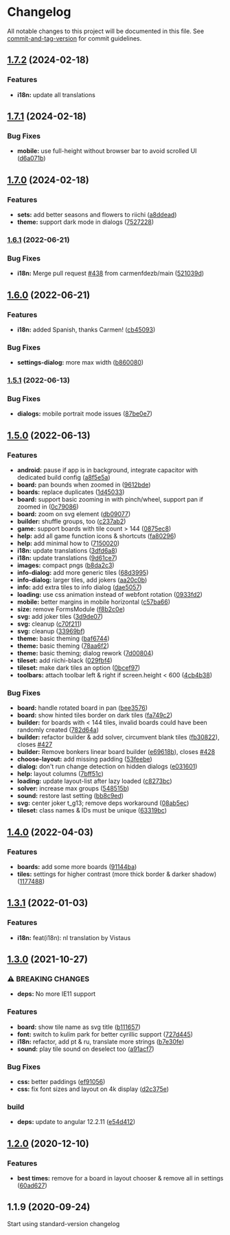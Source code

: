 # Changelog

All notable changes to this project will be documented in this file. See [commit-and-tag-version](https://github.com/absolute-version/commit-and-tag-version) for commit guidelines.

## [1.7.2](https://github.com/ffalt/mah/compare/v1.7.1...v1.7.2) (2024-02-18)

### Features

* **i18n:** update all translations

## [1.7.1](https://github.com/ffalt/mah/compare/v1.7.0...v1.7.1) (2024-02-18)


### Bug Fixes

* **mobile:** use full-height without browser bar to avoid scrolled UI ([d6a071b](https://github.com/ffalt/mah/commit/d6a071b774b7e8f460fd91afbab9e1433b7906af))

## [1.7.0](https://github.com/ffalt/mah/compare/v1.6.1...v1.7.0) (2024-02-18)


### Features

* **sets:** add better seasons and flowers to riichi ([a8ddead](https://github.com/ffalt/mah/commit/a8ddeada6a8675c2542280858fa9e48afea6edc4))
* **theme:** support dark mode in dialogs ([7527228](https://github.com/ffalt/mah/commit/7527228fb88ec8b529c2288ab12e0c5d7716420b))

### [1.6.1](https://github.com/ffalt/mah/compare/v1.6.0...v1.6.1) (2022-06-21)


### Bug Fixes

* **i18n:** Merge pull request [#438](https://github.com/ffalt/mah/issues/438) from carmenfdezb/main ([521039d](https://github.com/ffalt/mah/commit/521039dcab039e57f25d0fefec658e41344761cb))

## [1.6.0](https://github.com/ffalt/mah/compare/v1.5.1...v1.6.0) (2022-06-21)


### Features

* **i18n:** added Spanish, thanks Carmen! ([cb45093](https://github.com/ffalt/mah/commit/cb45093c0737983a3fb1ec18eff3065032892a37))


### Bug Fixes

* **settings-dialog:** more max width ([b860080](https://github.com/ffalt/mah/commit/b8600808c720d4d9116593f865ef5b6a57fb4b30))

### [1.5.1](https://github.com/ffalt/mah/compare/v1.5.0...v1.5.1) (2022-06-13)


### Bug Fixes

* **dialogs:** mobile portrait mode issues ([87be0e7](https://github.com/ffalt/mah/commit/87be0e7f703c8ca4206799d034c1f7e257de78db))

## [1.5.0](https://github.com/ffalt/mah/compare/v1.4.0...v1.5.0) (2022-06-13)


### Features

* **android:** pause if app is in background, integrate capacitor with dedicated build config ([a8f5e5a](https://github.com/ffalt/mah/commit/a8f5e5a06a44863424e9f6fbbded1c019ee134bc))
* **board:** pan bounds when zoomed in ([9612bde](https://github.com/ffalt/mah/commit/9612bde6cafa98f0b06828aed6955752bafda446))
* **boards:** replace duplicates ([1d45033](https://github.com/ffalt/mah/commit/1d45033033f6cc32fc6c82509af1256da68dd0ac))
* **board:** support basic zooming in with pinch/wheel, support pan if zoomed in ([0c79086](https://github.com/ffalt/mah/commit/0c79086d43c5d034e14984fd57b0f3dff4044ab1))
* **board:** zoom on svg element ([db09077](https://github.com/ffalt/mah/commit/db09077053515b90c6f05c1ffb7c6e927c9736be))
* **builder:** shuffle groups, too ([c237ab2](https://github.com/ffalt/mah/commit/c237ab2008698fd7bf0dd7415622d729b34acf1b))
* **game:** support boards with tile count > 144 ([0875ec8](https://github.com/ffalt/mah/commit/0875ec8bd043c4e31a532297848e13b4bef5986e))
* **help:** add all game function icons & shortcuts ([fa80296](https://github.com/ffalt/mah/commit/fa802969b406ee9f121e0727bbba1e51ab994dbd))
* **help:** add minimal how to ([7150020](https://github.com/ffalt/mah/commit/7150020b117aad0c009f6cb42a8d51dd669f66b6))
* **i18n:** update translations ([3dfd6a8](https://github.com/ffalt/mah/commit/3dfd6a84e0a31835fc37a0b0c8c21db491cd3ca0))
* **i18n:** update translations ([9d61ce7](https://github.com/ffalt/mah/commit/9d61ce7a2800be0aeaf59896a2f41cf20677ccfa))
* **images:** compact pngs ([b8da2c3](https://github.com/ffalt/mah/commit/b8da2c3824dd7f9d077ef9f6cda961a809051c67))
* **info-dialog:** add more generic tiles ([68d3995](https://github.com/ffalt/mah/commit/68d399588334a2f008e908883d57ea00b16b7185))
* **info-dialog:** larger tiles, add jokers ([aa20c0b](https://github.com/ffalt/mah/commit/aa20c0be25a4f4c3b1d9634acf79043e66cfc084))
* **info:** add extra tiles to info dialog ([dae5057](https://github.com/ffalt/mah/commit/dae5057f4bfb2ab06087d8793addbd363e8d9eaf))
* **loading:** use css animation instead of webfont rotation ([0933fd2](https://github.com/ffalt/mah/commit/0933fd23cd0c2b1e8ed05d5be11454ab69bd6ced))
* **mobile:** better margins in mobile horizontal ([c57ba66](https://github.com/ffalt/mah/commit/c57ba6656bc01265632e86ed6536832ee9957e14))
* **size:** remove FormsModule ([f8b2c0e](https://github.com/ffalt/mah/commit/f8b2c0ef2c21634766035c702d86a23a0fe42866))
* **svg:** add joker tiles ([3d9de07](https://github.com/ffalt/mah/commit/3d9de07796838f1db9e5b8d7b7ff5479f5f76823))
* **svg:** cleanup ([c70f211](https://github.com/ffalt/mah/commit/c70f21105f6bccacc84e67ff8bb4a84b8fec5b5b))
* **svg:** cleanup ([33969bf](https://github.com/ffalt/mah/commit/33969bff816122f0e304680aa4d41b2b8cc196c0))
* **theme:** basic theming ([baf6744](https://github.com/ffalt/mah/commit/baf67446e4736d11262737359e648d2854c03d5d))
* **theme:** basic theming ([78aa6f2](https://github.com/ffalt/mah/commit/78aa6f20fdbcbcb080a850ee7f3732a8b5b54312))
* **theme:** basic theming; dialog rework ([7d00804](https://github.com/ffalt/mah/commit/7d00804e5fc8452f4a01736f4ac5e75331eae59a))
* **tileset:** add riichi-black ([029fbf4](https://github.com/ffalt/mah/commit/029fbf4d28c73f5d446ba3cb7eb69d3496c921a5))
* **tileset:** make dark tiles an option ([0bcef97](https://github.com/ffalt/mah/commit/0bcef97c4810fbedc94f2bc220b40633455d651d))
* **toolbars:** attach toolbar left & right if screen.height < 600 ([4cb4b38](https://github.com/ffalt/mah/commit/4cb4b384d7d1adfbdd333e78121450793701ea93))


### Bug Fixes

* **board:** handle rotated board in pan ([bee3576](https://github.com/ffalt/mah/commit/bee3576587c2bc6309372032a9ceda181e183d75))
* **board:** show hinted tiles border on dark tiles ([fa749c2](https://github.com/ffalt/mah/commit/fa749c27413cfd80b9aef7e68718e06ab2a034a0))
* **builder:** for boards with < 144 tiles, invalid boards could have been randomly created ([782d64a](https://github.com/ffalt/mah/commit/782d64ab7118b1070c489e733931ff9705d0eb78))
* **builder:** refactor builder & add solver, circumvent blank tiles ([fb30822](https://github.com/ffalt/mah/commit/fb30822074fab01366f848e245804d249d3a22c4)), closes [#427](https://github.com/ffalt/mah/issues/427)
* **builder:** Remove bonkers linear board builder ([e69618b](https://github.com/ffalt/mah/commit/e69618b48a763f5eb018f2a0ea78dc6e1ea1d5f4)), closes [#428](https://github.com/ffalt/mah/issues/428)
* **choose-layout:** add missing padding ([53feebe](https://github.com/ffalt/mah/commit/53feebed3d7fdf605906b498f1de3cc2489f4c46))
* **dialog:** don't run change detection on hidden dialogs ([e031601](https://github.com/ffalt/mah/commit/e03160109b6e50ef5966474ac14afc93a27caf1e))
* **help:** layout columns ([7bff51c](https://github.com/ffalt/mah/commit/7bff51ca501db25a25092cdecd255bef957c8534))
* **loading:** update layout-list after lazy loaded ([c8273bc](https://github.com/ffalt/mah/commit/c8273bc0757d731de3c1b75415f163ccb39b0f53))
* **solver:** increase max groups ([548515b](https://github.com/ffalt/mah/commit/548515bcee18f47747297e4d97bb4f451753ba6d))
* **sound:** restore last setting ([bb8c9ed](https://github.com/ffalt/mah/commit/bb8c9ede8d6486fa85288fdb83f64d925e24be60))
* **svg:** center joker t_g13; remove deps workaround ([08ab5ec](https://github.com/ffalt/mah/commit/08ab5ecf2f1f718fe05b898f636234bb374cd516))
* **tileset:** class names & IDs must be unique ([63319bc](https://github.com/ffalt/mah/commit/63319bc42ed645671f2862dba6282dc259e08501))

## [1.4.0](https://github.com/ffalt/mah/compare/v1.3.1...v1.4.0) (2022-04-03)


### Features

* **boards:** add some more boards ([91144ba](https://github.com/ffalt/mah/commit/91144bab764f89ad72faf210563f0d46df21b522))
* **tiles:** settings for higher contrast (more thick border & darker shadow) ([1177488](https://github.com/ffalt/mah/commit/1177488fbc217fce693280851af5aa519a088cce))

## [1.3.1](https://github.com/ffalt/mah/compare/v1.3.0...v1.3.1) (2022-01-03)

### Features

* **i18n:** feat(i18n): nl translation by Vistaus


## [1.3.0](https://github.com/ffalt/mah/compare/v1.2.0...v1.3.0) (2021-10-27)


### ⚠ BREAKING CHANGES

* **deps:** No more IE11 support

### Features

* **board:** show tile name as svg title ([b111657](https://github.com/ffalt/mah/commit/b111657d6f0ab1a4ae17f1865be5c3fbee787531))
* **font:** switch to kulim park for better cyrillic support ([727d445](https://github.com/ffalt/mah/commit/727d44523cd57b5134f6a95e6e30fe6d4a051f31))
* **i18n:** refactor, add pt & ru, translate more strings ([b7e30fe](https://github.com/ffalt/mah/commit/b7e30fe8dd9d4e1c73f8723de8b5e70f17780ab1))
* **sound:** play tile sound on deselect too ([a91acf7](https://github.com/ffalt/mah/commit/a91acf7bc22218b3fe17b7d5c9dbad4cb1712ddb))


### Bug Fixes

* **css:** better paddings ([ef91056](https://github.com/ffalt/mah/commit/ef91056c71eb9a18e0a7764d843f0ed17fb25202))
* **css:** fix font sizes and layout on 4k display ([d2c375e](https://github.com/ffalt/mah/commit/d2c375e2d07cdd99a5b82acd81eafd09d0a7563a))


### build

* **deps:** update to angular 12.2.11 ([e54d412](https://github.com/ffalt/mah/commit/e54d412878dd355b25324eb086b699ffd54f8ab2))

## [1.2.0](https://github.com/ffalt/mah/compare/v1.1.9...v1.2.0) (2020-12-10)


### Features

* **best times:** remove for a board in layout chooser & remove all in settings ([60ad627](https://github.com/ffalt/mah/commit/60ad6272b1fc2d68e0c4dc78bde345403b6dded9))

## 1.1.9 (2020-09-24)

Start using standard-version changelog
